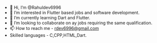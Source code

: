 - 👋 Hi, I’m @Rahuldev6996
- 👀 I’m interested in Flutter based jobs and software development.
- 🌱 I’m currently learning Dart and Flutter.
- 💞️ I’m looking to collaborate on ay jobs requiring the same qualification.
- 📫 How to reach me - rdev6996@gmail.com
-    Skilled languages - C,CPP,HTML,Dart.

<!---
Rahuldev6996/Rahuldev6996 is a ✨ special ✨ repository because its `README.md` (this file) appears on your GitHub profile.
You can click the Preview link to take a look at your changes.
--->
